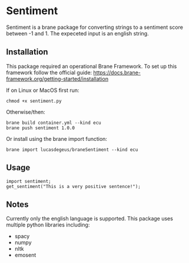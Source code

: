 # Sentiment

Sentiment is a brane package for converting strings to a sentiment score between -1 and 1. The expeceted input is an english string.

## Installation

This package required an operational Brane Framework.
To set up this framework follow the official guide: https://docs.brane-framework.org/getting-started/installation

If on Linux or MacOS first run:

``` chmod +x sentiment.py ```

Otherwise/then:

```console
brane build container.yml --kind ecu
brane push sentiment 1.0.0
```

Or install using the brane import function: 
```
brane import lucasdegeus/braneSentiment --kind ecu
```

## Usage

```brane
import sentiment;
get_sentiment("This is a very positive sentence!");
```

## Notes
Currently only the english language is supported. This package uses multiple python libraries including:
- spacy
- numpy
- nltk
- emosent
